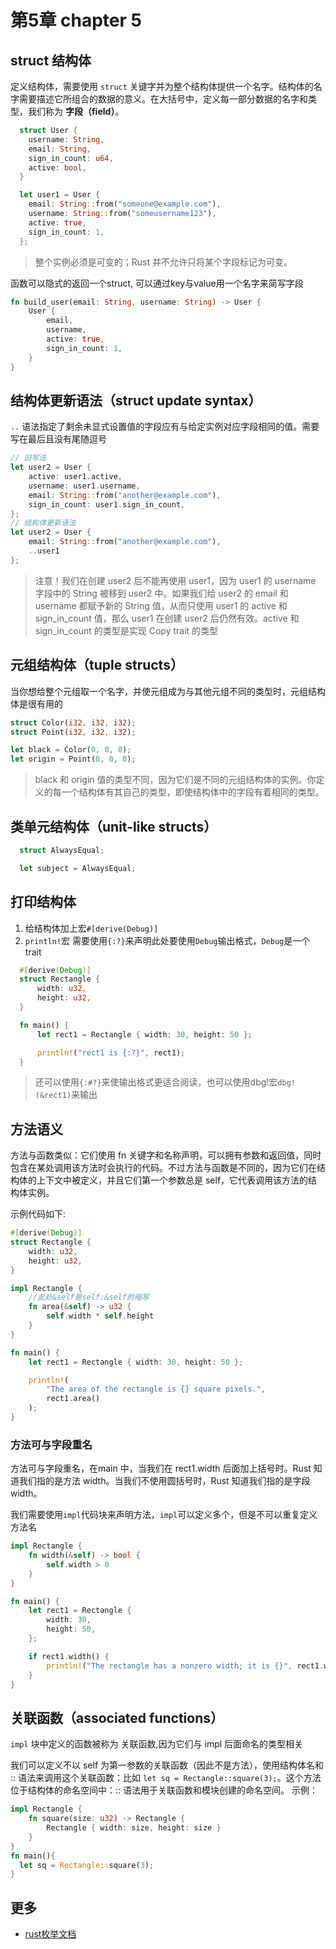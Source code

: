 # 第5章 chapter 5

## struct 结构体
  定义结构体，需要使用 `struct` 关键字并为整个结构体提供一个名字。结构体的名字需要描述它所组合的数据的意义。在大括号中，定义每一部分数据的名字和类型，我们称为 **字段（field）**。

```rust
  struct User {
    username: String,
    email: String,
    sign_in_count: u64,
    active: bool,
  }

  let user1 = User {
    email: String::from("someone@example.com"),
    username: String::from("someusername123"),
    active: true,
    sign_in_count: 1,
  };
```

> 整个实例必须是可变的；Rust 并不允许只将某个字段标记为可变。

函数可以隐式的返回一个struct, 可以通过key与value用一个名字来简写字段 
```rust
fn build_user(email: String, username: String) -> User {
    User {
        email,
        username,
        active: true,
        sign_in_count: 1,
    }
}
```
## 结构体更新语法（struct update syntax）

`..` 语法指定了剩余未显式设置值的字段应有与给定实例对应字段相同的值。需要写在最后且没有尾随逗号
```rust
// 旧写法
let user2 = User {
    active: user1.active,
    username: user1.username,
    email: String::from("another@example.com"),
    sign_in_count: user1.sign_in_count,
};
// 结构体更新语法
let user2 = User {
    email: String::from("another@example.com"),
    ..user1
};
```

> 注意！我们在创建 user2 后不能再使用 user1，因为 user1 的 username 字段中的 String 被移到 user2 中。如果我们给 user2 的 email 和 username 都赋予新的 String 值，从而只使用 user1 的 active 和 sign_in_count 值，那么 user1 在创建 user2 后仍然有效。active 和 sign_in_count 的类型是实现 Copy trait 的类型

## 元组结构体（tuple structs）

当你想给整个元组取一个名字，并使元组成为与其他元组不同的类型时，元组结构体是很有用的

```rust
struct Color(i32, i32, i32);
struct Point(i32, i32, i32);

let black = Color(0, 0, 0);
let origin = Point(0, 0, 0);
```
> black 和 origin 值的类型不同，因为它们是不同的元组结构体的实例。你定义的每一个结构体有其自己的类型，即使结构体中的字段有着相同的类型。

## 类单元结构体（unit-like structs）
```rust
  struct AlwaysEqual;

  let subject = AlwaysEqual;
```


## 打印结构体

1. 给结构体加上宏`#[derive(Debug)]`
2. `println!`宏 需要使用`{:?}`来声明此处要使用`Debug`输出格式，`Debug`是一个trait

```rust
  #[derive(Debug)]
  struct Rectangle {
      width: u32,
      height: u32,
  }

  fn main() {
      let rect1 = Rectangle { width: 30, height: 50 };

      println!("rect1 is {:?}", rect1);
  }
```
> 还可以使用`{:#?}`来使输出格式更适合阅读，也可以使用dbg!宏`dbg!(&rect1)`来输出


## 方法语义

方法与函数类似：它们使用 fn 关键字和名称声明，可以拥有参数和返回值，同时包含在某处调用该方法时会执行的代码。不过方法与函数是不同的，因为它们在结构体的上下文中被定义，并且它们第一个参数总是 self，它代表调用该方法的结构体实例。

示例代码如下:
```rust 
#[derive(Debug)]
struct Rectangle {
    width: u32,
    height: u32,
}

impl Rectangle {
    //此处&self是self:&self的缩写
    fn area(&self) -> u32 { 
        self.width * self.height
    }
}

fn main() {
    let rect1 = Rectangle { width: 30, height: 50 };

    println!(
        "The area of the rectangle is {} square pixels.",
        rect1.area()
    );
}
```

### 方法可与字段重名

方法可与字段重名，在main 中，当我们在 rect1.width 后面加上括号时。Rust 知道我们指的是方法 width。当我们不使用圆括号时，Rust 知道我们指的是字段 width。

我们需要使用`impl`代码块来声明方法，`impl`可以定义多个，但是不可以重复定义方法名

```rust
impl Rectangle {
    fn width(&self) -> bool {
        self.width > 0
    }
}

fn main() {
    let rect1 = Rectangle {
        width: 30,
        height: 50,
    };

    if rect1.width() {
        println!("The rectangle has a nonzero width; it is {}", rect1.width);
    }
}
```

## 关联函数（associated functions）

`impl` 块中定义的函数被称为 关联函数,因为它们与 impl 后面命名的类型相关

我们可以定义不以 self 为第一参数的关联函数（因此不是方法），使用结构体名和 :: 语法来调用这个关联函数：比如 `let sq = Rectangle::square(3);`。这个方法位于结构体的命名空间中：:: 语法用于关联函数和模块创建的命名空间。 示例：

```rust
impl Rectangle {
    fn square(size: u32) -> Rectangle {
        Rectangle { width: size, height: size }
    }
}
fn main(){
  let sq = Rectangle::square(3);
}
```
## 更多

* [rust枚举文档](https://kaisery.github.io/trpl-zh-cn/ch05-00-structs.html)